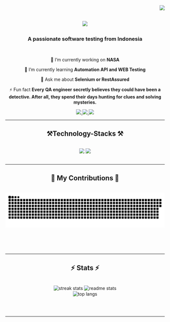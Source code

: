<img align="right" src="https://visitor-badge.laobi.icu/badge?page_id=11neuty.11neuty"/>

<h1 align="center">
    <img src="https://readme-typing-svg.herokuapp.com/?font=Righteous&size=35&center=true&vCenter=true&width=500&height=70&duration=4000&lines=Hi+There!+👋;+I'm+Ryan+Daffa+Pratama!;" />
</h1>

<h3 align="center">A passionate software testing from Indonesia</h3>

<br/>

<div align="center">
 
 🔭 I’m currently working on **NASA**
 
 🌱 I’m currently learning **Automation API and WEB Testing**

💬 Ask me about **Selenium or RestAssured**

⚡ Fun fact **Every QA engineer secretly believes they could have been a detective. After all, they spend their days hunting for clues and solving mysteries.**

 </div>
 
<div align="center"> 
  <a href="ryandaffapratama@gmail.com">
    <img src="https://img.shields.io/badge/Gmail-333333?style=for-the-badge&logo=gmail&logoColor=red" />
  </a>
  <a href="https://linkedin.com/in/ryan-d-pratama" target="_blank">
    <img src="https://img.shields.io/badge/LinkedIn-0077B5?style=for-the-badge&logo=linkedin&logoColor=white" target="_blank" />
  </a>
  <a href="https://11neuty.github.io" target="_blank">
     <img src="https://img.shields.io/badge/Portfolio-FF5722?style=for-the-badge&logo=todoist&logoColor=white" target="_blank" /> <!-- sqlite, safari, google-chrome are other good icon options -->
  </a>
</div>

 <hr/>
 
<h2 align="center">⚒️Technology-Stacks ⚒️</h2>
<br/>
<div align="center">
    <img src="https://skillicons.dev/icons?i=mysql,maven,gherkin,postman,java,git,github,idea,ubuntu,linux" />
    <img src="https://skillicons.dev/icons?i=arduino,bash,c,cpp,cypress,discord,java,powershell" /><br>
</div>

<br/>
<hr/>

<div align="center">
  <h2>🐍 My Contributions 🐍</h2>
  <br>
  <img alt="snake eating my contributions" src="https://raw.githubusercontent.com/11neuty/11neuty/output/github-contribution-grid-snake.svg" />
  
  <br/><br/><br/>
</div>

<hr/>

<h2 align="center">⚡ Stats ⚡</h2>
<br>
<div align=center>
  <img width=390 src="https://streak-stats.demolab.com/?user=11neuty&count_private=true&theme=react&border_radius=10" alt="streak stats"/>
  <img width=390 src="https://github-readme-stats.vercel.app/api?username=salesp07&count_private=true&show_icons=true&theme=react&rank_icon=github&border_radius=10" alt="readme stats" />
  <br/>
  <img width=325 align="center" src="https://github-readme-stats-salesp07.vercel.app/api/top-langs/?username=salesp07&hide=HTML&langs_count=8&layout=compact&theme=react&border_radius=10&size_weight=0.5&count_weight=0.5&exclude_repo=github-readme-stats" alt="top langs" />
</div>

<br/><br/>

<hr/>

<br/>

<br/>
